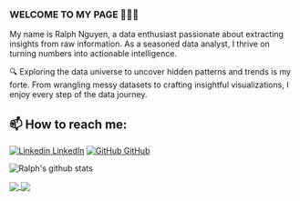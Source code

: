 ### WELCOME TO MY PAGE 👋👋👋
My name is Ralph Nguyen, a data enthusiast passionate about extracting insights from raw information. As a seasoned data analyst, I thrive on turning numbers into actionable intelligence.

🔍 Exploring the data universe to uncover hidden patterns and trends is my forte. From wrangling messy datasets to crafting insightful visualizations, I enjoy every step of the data journey.<br>
## 📫 How to reach me: 

[![Linkedin](https://i.stack.imgur.com/gVE0j.png) LinkedIn](https://www.linkedin.com/in/ralph-nguyen/) [![GitHub](https://i.stack.imgur.com/tskMh.png) GitHub](https://github.com/RalphGradien)



![Ralph's github stats](https://github-readme-stats-git-masterrstaa-rickstaa.vercel.app/api?username=RalphGradien&show_icons=true&theme=tokyonight&hide=contribs,prs,issues)

<a href="https://github.com/RalphGradien/HomeWorkoutRecommendations">
  <!-- Change the `github-readme-stats.anuraghazra1.vercel.app` to `github-readme-stats.vercel.app`  -->
  <img align="center" src="https://github-readme-stats.anuraghazra1.vercel.app/api/pin/?username=RalphGradien&repo=HomeWorkoutRecommendations&theme=radical" />
</a>    
<a href="https://github.com/RalphGradien/Mobile-Repair-Service-App">
  <!-- Change the `github-readme-stats.anuraghazra1.vercel.app` to `github-readme-stats.vercel.app`  -->
  <img align="center" src="https://github-readme-stats.anuraghazra1.vercel.app/api/pin/?username=RalphGradien&repo=Mobile-Repair-Service-App&theme=merko" />
</a>
